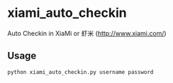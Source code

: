 # xiami_auto_checkin

Auto Checkin in XiaMi or 虾米 (http://www.xiami.com/)

## Usage

``
python xiami_auto_checkin.py username password
``
